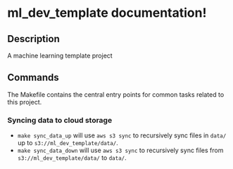 # ml_dev_template documentation!

## Description

A machine learning template project

## Commands

The Makefile contains the central entry points for common tasks related to this project.

### Syncing data to cloud storage

* `make sync_data_up` will use `aws s3 sync` to recursively sync files in `data/` up to `s3://ml_dev_template/data/`.
* `make sync_data_down` will use `aws s3 sync` to recursively sync files from `s3://ml_dev_template/data/` to `data/`.


